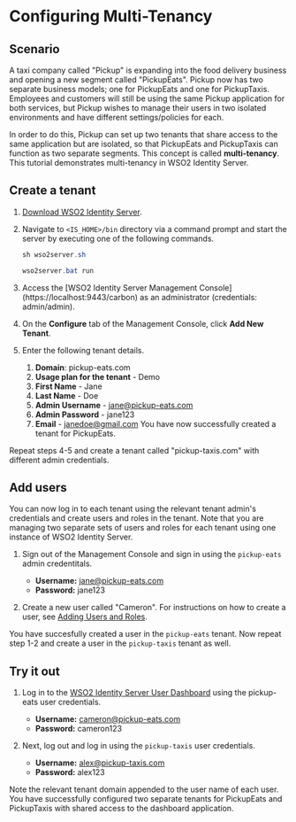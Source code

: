 # Configuring Multi-Tenancy

## Scenario

A taxi company called "Pickup" is expanding into the food delivery business and opening a new segment called "PickupEats". Pickup now has two separate business models; one for PickupEats and one for PickupTaxis. Employees and customers will still be using the same Pickup application for both services, but Pickup wishes to manage their users in two isolated environments and have different settings/policies for each. 

In order to do this, Pickup can set up two tenants that share access to the same application but are isolated, so that PickupEats and PickupTaxis can function as two separate segments. This concept is called **multi-tenancy**.  This tutorial demonstrates multi-tenancy in WSO2 Identity Server. 

## Create a tenant

1. [Download WSO2 Identity Server](https://wso2.com/identity-and-access-management/).

2. Navigate to `<IS_HOME>/bin` directory via a command prompt and start the server by executing one of the following commands.

    ``` java tab="Linux/MacOS"
    sh wso2server.sh
    ```

    ``` java tab="Windows"
    wso2server.bat run
    ```

3. Access the [WSO2 Identity Server Management Console] (https://localhost:9443/carbon) as an administrator (credentials: admin/admin).

4. On the **Configure** tab of the Management Console, click **Add New Tenant**. 

5. Enter the following tenant details.
    1. **Domain**: pickup-eats.com
    2. **Usage plan for the tenant** - Demo
    3. **First Name** - Jane
    4. **Last Name** - Doe
    5. **Admin Username** - jane@pickup-eats.com
    6. **Admin Password** - jane123
    7. **Email** - janedoe@gmail.com
    You have now successfully created a tenant for PickupEats. 
    
Repeat steps 4-5 and create a tenant called "pickup-taxis.com" with different admin credentials. 

## Add users

You can now log in to each tenant using the relevant tenant admin's credentials and create users and roles in the tenant. Note that you are managing two separate sets of users and roles for each tenant using one instance of WSO2 Identity Server.

1. Sign out of the Management Console and sign in using the `pickup-eats` admin credentitals.

    - **Username:** jane@pickup-eats.com
    - **Password:** jane123

2. Create a new user called "Cameron". For instructions on how to create a user, see [Adding Users and Roles](../../learn/adding-users-and-roles#create-a-user). 

You have succesfully created a user in the `pickup-eats` tenant. Now repeat step 1-2 and create a user in the `pickup-taxis` tenant as well. 

## Try it out

1. Log in to the [WSO2 Identity Server User Dashboard](https://localhost:9443/dashboard) using the pickup-eats user credentials.

    - **Username:** cameron@pickup-eats.com
    - **Password:** cameron123

2. Next, log out and log in using the `pickup-taxis` user credentials. 

    - **Username:** alex@pickup-taxis.com
    - **Password:** alex123

Note the relevant tenant domain appended to the user name of each user. You have successfully configured two separate tenants for PickupEats and PickupTaxis with shared access to the dashboard application.






